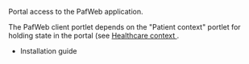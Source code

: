 
<td id="wikicontent" class="psdescription">
  <p>
    Portal access to the PafWeb application. 
  </p>
  <p>
    The PafWeb client portlet depends on the "Patient context" portlet for holding state in the portal (see 
    <a href="https://github.com/Vastra-Gotalandsregionen//oppna-program-healthcare-context/" rel="nofollow">
      Healthcare context
    </a>
    . 
  </p>
  <ul>
    <li>
      Installation guide 
    </li>
  </ul>
</td>

